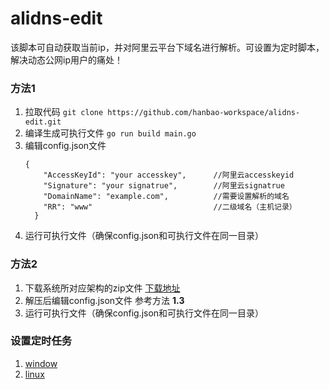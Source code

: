 # alidns-edit 
该脚本可自动获取当前ip，并对阿里云平台下域名进行解析。可设置为定时脚本，解决动态公网ip用户的痛处！

### 方法1
1.  拉取代码 ` git clone https://github.com/hanbao-workspace/alidns-edit.git ` 
2.  编译生成可执行文件 ` go run build main.go `   
3.  编辑config.json文件
    ```
    {
        "AccessKeyId": "your accesskey",      //阿里云accesskeyid
        "Signature": "your signatrue",        //阿里云signatrue
        "DomainName": "example.com",          //需要设置解析的域名
        "RR": "www"                           //二级域名（主机记录）
      }
    ```
 4. 运行可执行文件（确保config.json和可执行文件在同一目录）
 
 ### 方法2
 1. 下载系统所对应架构的zip文件 [下载地址](https://github.com/hanbao-workspace/alidns-edit/releases/tag/1.0)
 2. 解压后编辑config.json文件 参考方法 **1.3** 
 3. 运行可执行文件（确保config.json和可执行文件在同一目录）
 
### 设置定时任务
1. [window](https://blog.csdn.net/liu050604/article/details/82590504)
2. [linux](https://www.cnblogs.com/yjbjingcha/p/7006983.html)
